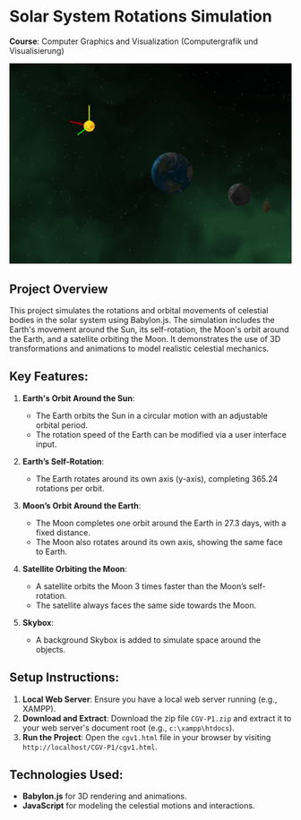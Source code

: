 # Solar System Rotations Simulation

**Course**: Computer Graphics and Visualization (Computergrafik und Visualisierung)  

![Screenshot](Screenshot.png)

## Project Overview

This project simulates the rotations and orbital movements of celestial bodies in the solar system using Babylon.js. The simulation includes the Earth's movement around the Sun, its self-rotation, the Moon's orbit around the Earth, and a satellite orbiting the Moon. It demonstrates the use of 3D transformations and animations to model realistic celestial mechanics.

## Key Features:
1. **Earth's Orbit Around the Sun**:
   - The Earth orbits the Sun in a circular motion with an adjustable orbital period.
   - The rotation speed of the Earth can be modified via a user interface input.

2. **Earth’s Self-Rotation**:
   - The Earth rotates around its own axis (y-axis), completing 365.24 rotations per orbit.

3. **Moon’s Orbit Around the Earth**:
   - The Moon completes one orbit around the Earth in 27.3 days, with a fixed distance.
   - The Moon also rotates around its own axis, showing the same face to Earth.

4. **Satellite Orbiting the Moon**:
   - A satellite orbits the Moon 3 times faster than the Moon’s self-rotation.
   - The satellite always faces the same side towards the Moon.

5. **Skybox**:
   - A background Skybox is added to simulate space around the objects.

## Setup Instructions:

1. **Local Web Server**: Ensure you have a local web server running (e.g., XAMPP).
2. **Download and Extract**: Download the zip file `CGV-P1.zip` and extract it to your web server's document root (e.g., `c:\xampp\htdocs`).
3. **Run the Project**: Open the `cgv1.html` file in your browser by visiting `http://localhost/CGV-P1/cgv1.html`.

## Technologies Used:
- **Babylon.js** for 3D rendering and animations.
- **JavaScript** for modeling the celestial motions and interactions.

